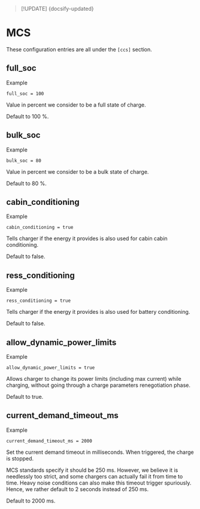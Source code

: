 > [!UPDATE] {docsify-updated}
# MCS

These configuration entries are all under the `[ccs]` section.

## full_soc

<figcaption>Example</figcaption>

    full_soc = 100

Value in percent we consider to be a full state of charge.

Default to 100 %.

## bulk_soc

<figcaption>Example</figcaption>

    bulk_soc = 80

Value in percent we consider to be a bulk state of charge.

Default to 80 %.

## cabin_conditioning

<figcaption>Example</figcaption>

    cabin_conditioning = true

Tells charger if the energy it provides is also used for cabin cabin conditioning.

Default to false.

## ress_conditioning

<figcaption>Example</figcaption>

    ress_conditioning = true

Tells charger if the energy it provides is also used for battery conditioning.

Default to false.

## allow_dynamic_power_limits

<figcaption>Example</figcaption>

    allow_dynamic_power_limits = true

Allows charger to change its power limits (including max current) while charging, without going
through a charge parameters renegotiation phase.

Default to true.

## current_demand_timeout_ms

<figcaption>Example</figcaption>

    current_demand_timeout_ms = 2000

Set the current demand timeout in milliseconds. When triggered, the charge is stopped.

MCS standards specify it should be 250 ms. However, we believe it is needlessly too strict, and some
chargers can actually fail it from time to time. Heavy noise conditions can also make this timeout
trigger spuriously. Hence, we rather default to 2 seconds instead of 250 ms.

Default to 2000 ms.